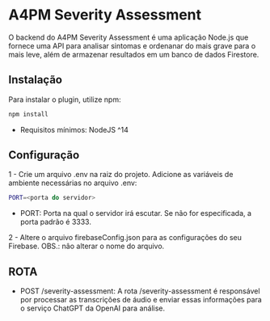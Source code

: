 # A4PM Severity Assessment
O backend do A4PM Severity Assessment é uma aplicação Node.js que fornece uma API para analisar sintomas e ordenanar do mais grave para o mais leve, além de armazenar resultados em um banco de dados Firestore.

## Instalação
Para instalar o plugin, utilize npm:
```bash
npm install
```
- Requisitos mínimos: NodeJS ^14

## Configuração
1 - Crie um arquivo .env na raiz do projeto.
Adicione as variáveis de ambiente necessárias no arquivo .env:
```sh
PORT=<porta do servidor>
```
- PORT: Porta na qual o servidor irá escutar. Se não for especificada, a porta padrão é 3333.

2 - Altere o arquivo firebaseConfig.json para as configurações do seu Firebase. OBS.: nâo alterar o nome do arquivo.

## ROTA
- POST /severity-assessment: A rota /severity-assessment é responsável por processar as transcrições de áudio e enviar essas informações para o serviço ChatGPT da OpenAI para análise.